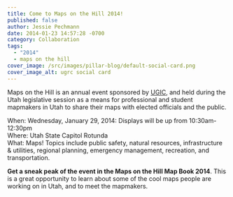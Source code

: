 ```yaml
---
title: Come to Maps on the Hill 2014!
published: false
author: Jessie Pechmann
date: 2014-01-23 14:57:28 -0700
category: Collaboration
tags:
  - "2014"
  - maps on the hill
cover_image: /src/images/pillar-blog/default-social-card.png
cover_image_alt: ugrc social card
---
```


<p>Maps on the Hill is an annual event sponsored by <a href="https://ugic.org/">UGIC</a>, and held during the Utah legislative session as a means for professional and student mapmakers in Utah to share their maps with elected officials and the public. </p>
<p>When: Wednesday, January 29, 2014: Displays will be up from 10:30am-12:30pm<br />
Where: Utah State Capitol Rotunda<br />
What: Maps! Topics include public safety, natural resources, infrastructure & utilities, regional planning, emergency management, recreation, and transportation.</p>
<p><strong>Get a sneak peak of the event in the Maps on the Hill Map Book 2014</strong>. This is a great opportunity to learn about some of the cool maps people are working on in Utah, and to meet the mapmakers.</p>
